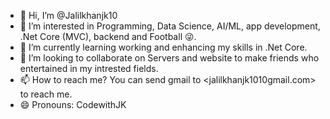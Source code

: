 - 👋 Hi, I’m @Jalilkhanjk10
- 👀 I’m interested in Programming, Data Science, AI/ML, app development, .Net Core (MVC), backend and Football 😜. 
- 🌱 I’m currently learning working and enhancing my skills in .Net Core.
- 💞️ I’m looking to collaborate on Servers and website to make friends who entertained in my intrested fields.
- 📫 How to reach me? You can send gmail to <jalilkhanjk1010gmail.com> to reach me. 
- 😄 Pronouns: CodewithJK 

<!---
Jalilkhanjk10/Jalilkhanjk10 is a ✨ special ✨ repository because its `README.md` (this file) appears on your GitHub profile.
You can click the Preview link to take a look at your changes.
--->
